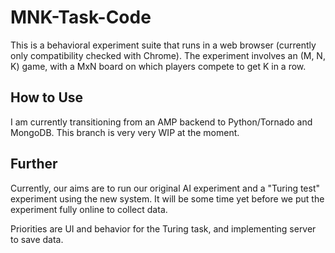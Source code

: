 # MNK-Task-Code
This is a behavioral experiment suite that runs in a web browser (currently only compatibility checked with Chrome). The experiment involves an (M, N, K) game, with a MxN board on which players compete to get K in a row.

## How to Use
I am currently transitioning from an AMP backend to Python/Tornado and MongoDB. This branch is very very WIP at the moment.

## Further
Currently, our aims are to run our original AI experiment and a "Turing test" experiment using the new system. It will be some time yet before we put the experiment fully online to collect data.

Priorities are UI and behavior for the Turing task, and implementing server to save data.
